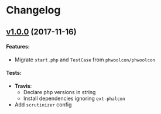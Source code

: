 # Changelog

## [v1.0.0](https://github.com/phwoolcon/test-starter/releases/tag/v1.0.0) (2017-11-16)
#### Features:
* Migrate `start.php` and `TestCase` from `phwoolcon/phwoolcon`
#### Tests:
* **Travis**:
  - Declare php versions in string
  - Install dependencies ignoring `ext-phalcon`
* Add `scrutinizer` config
